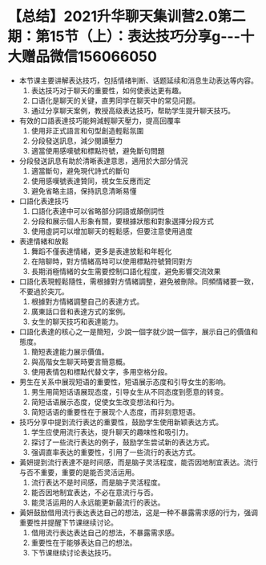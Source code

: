 # 【总结】2021升华聊天集训营2.0第二期：第15节（上）：表达技巧分享g---十大赠品微信156066050

-   本节课主要讲解表达技巧，包括情绪判断、话题延续和消息生动表达等内容。
    1.  表达技巧对于聊天的重要性，如何使表达更有趣。
    2.  口语化是聊天的关键，直男同学在聊天中的常见问题。
    3.  通过分享聊天案例，教授高级表达技巧，帮助学生提升聊天技巧。
-   有效的口語表達技巧能夠減輕聊天壓力，提高回覆率
    1.  使用非正式語言和句型創造輕鬆氛圍
    2.  分段發送訊息，減少閱讀壓力
    3.  適當使用感嘆號和標點符號，避免斷句問題
-   分段發送訊息有助於清晰表達意思，適用於大部分情況
    1.  適當斷句，避免現代詩式的斷句
    2.  使用感嘆號表達贊同，視女生反應而定
    3.  避免省略主語，保持訊息清晰易懂
-   口語化表達技巧
    1.  口語化表達中可以省略部分詞語或顛倒詞性
    2.  分段和展示個人形象有關，要根據狀態和對象選擇分段方式
    3.  使用虛詞可以增加聊天的輕鬆感，但要注意使用過度
-   表達情緒和放鬆
    1.  舞蹈不僅表達情緒，更多是表達放鬆和年輕化
    2.  在陪聊時，對方情緒高時可以使用標點符號贊同對方
    3.  長期消極情緒的女生需要控制口語化程度，避免影響交流效果
-   口語化表現輕鬆隨性，需根據對方情緒調整，避免被刪除。同頻情緒要一致，不要過於突兀。
    1.  根據對方情緒調整自己的表達方式。
    2.  廣東話口音和表達方式的案例。
    3.  女生的聊天技巧和表達能力。
-   口語化表達的核心之一是簡短，少說一個字就少說一個字，展示自己的價值和態度。
    1.  簡短表達能力展示價值。
    2.  與高階女生聊天時要言簡意概。
    3.  使用表情包和標點代替文字，多用空格分段。
-   男生在关系中展现短语的重要性，短语展示态度和引导女生的影响。
    1.  男生用简短话语展现态度，引导女生从不同态度到愿意的转变。
    2.  简短话语展示态度，促使女生改变想法和行为。
    3.  简短话语的重要性在于展现个人态度，而非刻意短语。
-   技巧分享中提到流行表达的重要性，鼓励学生使用新颖表达方式。
    1.  学生应使用流行表达，提升聊天的趣味性和吸引力。
    2.  探讨了一些流行表达的例子，鼓励学生尝试新的表达方式。
    3.  强调直率表达的重要性，引用了一些流行的表达方式。
-   黃妍提到流行表達不是时间感，而是脑子灵活程度，能否因地制宜表达。流行与否不重要，重要的是能否灵活运用。
    1.  流行表达不是时间感，而是脑子灵活程度。
    2.  能否因地制宜表达，不必在意流行与否。
    3.  能灵活运用的人永远能更新最流行的表达。
-   黃妍鼓励借用流行表达表达自己的想法，这是一种不暴露需求感的行为，强调重要性并提醒下节课继续讨论。
    1.  借用流行表达表达自己的想法，不暴露需求感。
    2.  重要性在于能够表达自己的想法。
    3.  下节课继续讨论表达技巧。